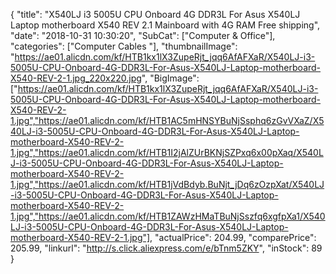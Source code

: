 {
	"title": "X540LJ i3 5005U CPU Onboard 4G DDR3L For Asus X540LJ Laptop motherboard X540 REV 2.1 Mainboard with 4G RAM Free shipping",
	"date": "2018-10-31 10:30:20",
	"SubCat": ["Computer & Office"],
	"categories": ["Computer Cables "],
	"thumbnailImage": "https://ae01.alicdn.com/kf/HTB1kx1lX3ZupeRjt_jqq6AfAFXaR/X540LJ-i3-5005U-CPU-Onboard-4G-DDR3L-For-Asus-X540LJ-Laptop-motherboard-X540-REV-2-1.jpg_220x220.jpg",
	"BigImage": ["https://ae01.alicdn.com/kf/HTB1kx1lX3ZupeRjt_jqq6AfAFXaR/X540LJ-i3-5005U-CPU-Onboard-4G-DDR3L-For-Asus-X540LJ-Laptop-motherboard-X540-REV-2-1.jpg","https://ae01.alicdn.com/kf/HTB1AC5mHNSYBuNjSsphq6zGvVXaZ/X540LJ-i3-5005U-CPU-Onboard-4G-DDR3L-For-Asus-X540LJ-Laptop-motherboard-X540-REV-2-1.jpg","https://ae01.alicdn.com/kf/HTB1I2jAlZUrBKNjSZPxq6x00pXaq/X540LJ-i3-5005U-CPU-Onboard-4G-DDR3L-For-Asus-X540LJ-Laptop-motherboard-X540-REV-2-1.jpg","https://ae01.alicdn.com/kf/HTB1jVdBdyb.BuNjt_jDq6zOzpXat/X540LJ-i3-5005U-CPU-Onboard-4G-DDR3L-For-Asus-X540LJ-Laptop-motherboard-X540-REV-2-1.jpg","https://ae01.alicdn.com/kf/HTB1ZAWzHMaTBuNjSszfq6xgfpXa1/X540LJ-i3-5005U-CPU-Onboard-4G-DDR3L-For-Asus-X540LJ-Laptop-motherboard-X540-REV-2-1.jpg"],
	"actualPrice": 204.99,
	"comparePrice": 205.99,
	"linkurl": "http://s.click.aliexpress.com/e/bTnm5ZKY",
	"inStock": 89
}

